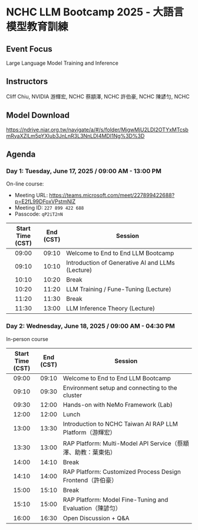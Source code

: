 # NCHC LLM Bootcamp 2025 - 大語言模型教育訓練

## Event Focus

Large Language Model Training and Inference

## Instructors

Cliff Chiu, NVIDIA
游輝宏, NCHC
蔡顓澤, NCHC
許伯豪, NCHC
陳諺匀, NCHC

## Model Download

<https://ndrive.niar.org.tw/navigate/a/#/s/folder/MjgwMjU2LDI2OTYxMTcsbmRyaXZlLm5pYXIub3JnLnR3L3NnLDI4MDI1Ng%3D%3D>

## Agenda

### Day 1: Tuesday, June 17, 2025 / 09:00 AM - 13:00 PM

On-line course:

 -  Meeting URL: https://teams.microsoft.com/meet/227899422688?p=E2fL99DFoxVPstmNlZ
 -  Meeting ID:  `227 899 422 688`
 -  Passcode:    `qP2iT2nN`
 
| Start Time<br>(CST)| End<br>(CST) | Session |
| :---: | :---: | ------ |
| 09:00 | 09:10 | Welcome to End to End LLM Bootcamp |
| 09:10 | 10:10 | Introduction of Generative AI and LLMs (Lecture) |
| 10:10 | 10:20 | Break |
| 10:20 | 11:20 | LLM Training / Fune-Tuning (Lecture) |
| 11:20 | 11:30 | Break |
| 11:30 | 13:00 | LLM Inference Theory (Lecture) |

### Day 2: Wednesday, June 18, 2025 / 09:00 AM - 04:30 PM

In-person course

| Start Time<br>(CST)| End<br>(CST) | Session |
| :---: | :---: | ------ |
| 09:00 | 09:10 | Welcome to End to End LLM Bootcamp |
| 09:10 | 09:30 | Environment setup and connecting to the cluster |
| 09:30 | 12:00 | Hands-on with NeMo Framework (Lab) |
| 12:00 | 12:00 | Lunch |
| 13:00 | 13:30 | Introduction to NCHC Taiwan AI RAP LLM Platform（游輝宏） |
| 13:30 | 13:00 | RAP Platform: Multi-Model API Service（蔡顓澤、助教：葉東佑） |
| 14:00 | 14:10 | Break |
| 14:10 | 14:00 | RAP Platform: Customized Process Design Frontend（許伯豪） |
| 15:00 | 15:10 | Break |
| 15:10 | 15:00 | RAP Platform: Model Fine-Tuning and Evaluation（陳諺匀） |
| 16:00 | 16:30 | Open Discussion + Q&A |

<!--
  vim: ft=markdown ic nort nort wrap sw=4 ts=8 sts=4:
  -->
